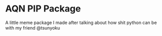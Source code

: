 # AQN PIP Package
A little meme package I made after talking about how shit python can be with my friend @tsunyoku